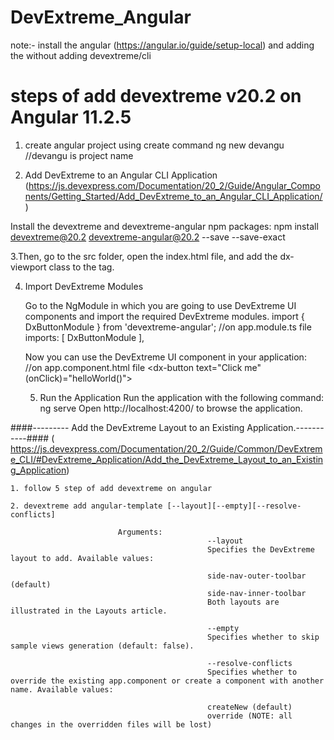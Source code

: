 # DevExtreme_Angular
note:- install the angular (https://angular.io/guide/setup-local) and adding the without adding devextreme/cli
# steps of add devextreme v20.2 on Angular 11.2.5
1. create angular project using create command
      ng new devangu    //devangu is project name  
      
2. Add DevExtreme to an Angular CLI Application (https://js.devexpress.com/Documentation/20_2/Guide/Angular_Components/Getting_Started/Add_DevExtreme_to_an_Angular_CLI_Application/)
		
  Install the devextreme and devextreme-angular npm packages:
      npm install devextreme@20.2 devextreme-angular@20.2 --save --save-exact  
      
3.Then, go to the src folder, open the index.html file, and add the dx-viewport class to the <body> tag.
                        <html lang="en">
														<head>
														</head>
														<body class="dx-viewport">
																<app-root></app-root>
														</body>
												</html>
	
4. Import DevExtreme Modules
	
	Go to the NgModule in which you are going to use DevExtreme UI components and import the required DevExtreme modules.
											import { DxButtonModule } from 'devextreme-angular';     //on  app.module.ts file
											imports: [
																	DxButtonModule
  														  ],
	
	Now you can use the DevExtreme UI component in your application:
						//on	app.component.html file
													<dx-button
															text="Click me"
															(onClick)="helloWorld()">
													</dx-button>	
	
	5. Run the Application
			Run the application with the following command:
									ng serve
			Open http://localhost:4200/ to browse the application.
	
	
####--------- Add the DevExtreme Layout to an Existing Application.-----------####
	( https://js.devexpress.com/Documentation/20_2/Guide/Common/DevExtreme_CLI/#DevExtreme_Application/Add_the_DevExtreme_Layout_to_an_Existing_Application)
	
	1. follow 5 step of add devextreme on angular
	
	2. devextreme add angular-template [--layout][--empty][--resolve-conflicts]
	
							Arguments:
												--layout
												Specifies the DevExtreme layout to add. Available values:

												side-nav-outer-toolbar (default)
												side-nav-inner-toolbar
												Both layouts are illustrated in the Layouts article.

												--empty
												Specifies whether to skip sample views generation (default: false).

												--resolve-conflicts
												Specifies whether to override the existing app.component or create a component with another name. Available values:

												createNew (default)
												override (NOTE: all changes in the overridden files will be lost)
	
	
	
